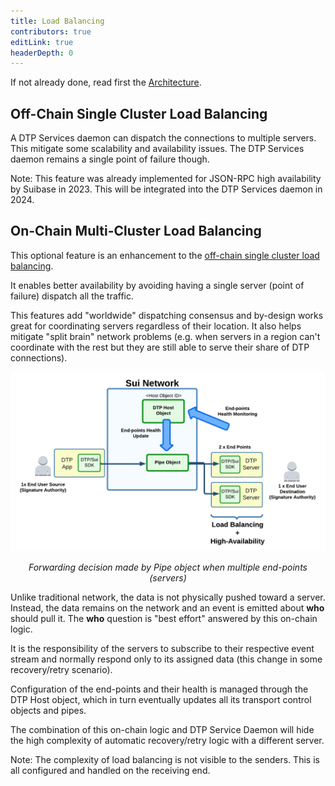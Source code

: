 ```yaml
---
title: Load Balancing
contributors: true
editLink: true
headerDepth: 0
---
```


If not already done, read first the [Architecture](./design.md).

## Off-Chain Single Cluster Load Balancing
A DTP Services daemon can dispatch the connections to multiple servers. This mitigate some scalability and availability issues. The DTP Services daemon remains a single point of failure though.

Note: This feature was already implemented for JSON-RPC high availability by Suibase in 2023. This will be integrated into the DTP Services daemon in 2024.

## On-Chain Multi-Cluster Load Balancing
This optional feature is an enhancement to the [off-chain single cluster load balancing](#off-chain-single-cluster-load-balancing).

It enables better availability by avoiding having a single server (point of failure) dispatch all the traffic. 

This features add "worldwide" dispatching consensus and by-design works great for coordinating servers regardless of their location. It also helps mitigate "split brain" network problems (e.g. when servers in a region can't coordinate with the rest but they are still able to serve their share of DTP connections).

![](/assets/images/ref_ha.png?url)
*<div style="text-align:center">Forwarding decision made by Pipe object when multiple end-points (servers)</div>*

Unlike traditional network, the data is not physically pushed toward a server. Instead, the data remains on the network and an event is emitted about **who** should pull it. The **who** question is "best effort" answered by this on-chain logic.

It is the responsibility of the servers to subscribe to their respective event stream and normally respond only to its assigned data (this change in some recovery/retry scenario).

Configuration of the end-points and their health is managed through the DTP Host object, which in turn eventually updates all its transport control objects and pipes.

The combination of this on-chain logic and DTP Service Daemon will hide the high complexity of automatic recovery/retry logic with a different server.

Note: The complexity of load balancing is not visible to the senders. This is all configured and handled on the receiving end.
